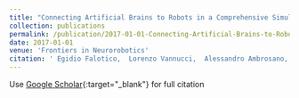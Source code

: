 ```yaml
---
title: "Connecting Artificial Brains to Robots in a Comprehensive Simulation Framework: The Neurorobotics Platform"
collection: publications
permalink: /publication/2017-01-01-Connecting-Artificial-Brains-to-Robots-in-a-Comprehensive-Simulation-Framework-The-Neurorobotics-Platform
date: 2017-01-01
venue: 'Frontiers in Neurorobotics'
citation: ' Egidio Falotico,  Lorenzo Vannucci,  Alessandro Ambrosano,  Ugo Albanese,  Stefan Ulbrich,  Juan Vasquez,  Georg Hinkel,  Jacques Kaiser,  Igor Peric,  Oliver Denninger,  Nino Cauli,  Murat Kirtay,  Arne Roennau,  Gudrun Klinker,  Axel Von,  Luc Guyot,  Daniel Peppicelli,  Pablo Martínez-Cañada,  Eduardo Ros,  Patrick Maier,  Sandro Weber,  Manuel Huber,  David Plecher,  Florian Röhrbein,  Stefan Deser,  Alina Roitberg,  Patrick Smagt,  Rüdiger Dillman,  Paul Levi,  Cecilia Laschi,  Alois Knoll,  Marc-Oliver Gewaltig, &quot;Connecting Artificial Brains to Robots in a Comprehensive Simulation Framework: The Neurorobotics Platform.&quot; Frontiers in Neurorobotics, 2017.'
---
```

Use [Google Scholar](https://scholar.google.com/scholar?q=Connecting+Artificial+Brains+to+Robots+in+a+Comprehensive+Simulation+Framework:+The+Neurorobotics+Platform){:target="_blank"} for full citation
